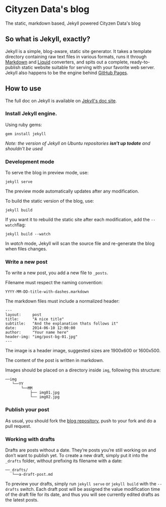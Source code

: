 # Cityzen Data's blog

The static, markdown based, Jekyll powered Cityzen Data's blog

## So what is Jekyll, exactly?

Jekyll is a simple, blog-aware, static site generator. It takes a template directory containing raw text files in various formats, runs it through [Markdown](http://daringfireball.net/projects/markdown/) and [Liquid](https://github.com/Shopify/liquid/wiki) converters, and spits out a complete, ready-to-publish static website suitable for serving with your favorite web server. Jekyll also happens to be the engine behind [GitHub Pages](http://pages.github.com/).


## How to use

The full doc on Jekyll is available on [Jekyll's doc site](http://jekyllrb.com/docs/home/).


### Install Jekyll engine.

Using ruby gems:

```text
gem install jekyll
```

*Note: the version of Jekyll on Ubuntu repositories **isn't up todate** and shouldn't be used*


### Development mode

To serve the blog in preview mode, use:

```text
jekyll serve
```
The preview mode automatically updates after any modification.


To build the static version of the blog, use:

```text
jekyll build
```

If you want it to rebuild the static site after each modification, add the `--watch`flag:

```text
jekyll build --watch
```

In *watch* mode, Jekyll will scan the source file and re-generate the blog when files changes.    


### Write a new post

To write a new post, you add a new file to `_posts`.

Filename must respect the naming convention:

```text
YYYY-MM-DD-title-with-dashes.markdown
```

The markdown files must include a normalized header:

```text
---
layout:     post
title:      "A nice title"
subtitle:   "And the explanation thats follows it"
date:       2014-06-10 12:00:00
author:     "Your name here"
header-img: "img/post-bg-01.jpg"  
---    
```

The image is a header image, suggested sizes are 1900x600 or 1600x500.

The content of the post is written in markdown.

Images should be placed on  a directory inside `img`, following this structure:


```text
──img
   └──YY 
       └──MM
           ├── img01.jpg
           └── img02.jpg
```

### Publish your post

As usual, you should fork the [blog repository](https://bitbucket.org/cityzendata/blog), 
push to your fork and do a pull request.


### Working with drafts ###


Drafts are posts without a date. They’re posts you’re still working on and don’t want to publish yet. To create a new draft, simply put it into the 
`_drafts` folder, without prefixing its filename with a date:

```text
──_drafts/
   └──a-draft-post.md
```
To preview your drafts, simply run `jekyll serve` or `jekyll build` with the `--drafts` switch. Each draft post will be assigned the value 
modification time of the draft file for its date, and thus you will see currently edited drafts as the latest posts.
